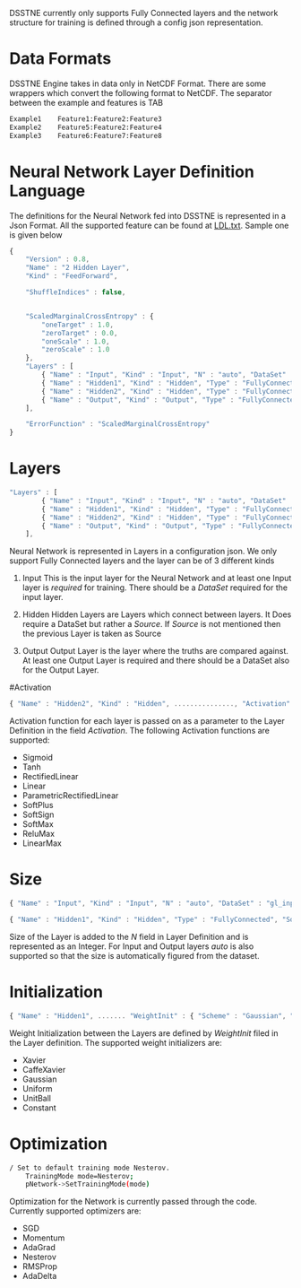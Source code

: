 DSSTNE currently only supports Fully Connected layers and the network structure for training is defined through a config json representation.

# Data Formats
DSSTNE Engine takes in data only in NetCDF Format. There are some wrappers which convert the following format to NetCDF. The separator between the example and features is TAB
```bash
Example1	Feature1:Feature2:Feature3
Example2	Feature5:Feature2:Feature4
Example3	Feature6:Feature7:Feature8
```

# Neural Network Layer Definition Language
The definitions for the Neural Network fed into DSSTNE is represented in a Json Format. All the supported feature can be found at [LDL.txt](LDL.txt). Sample one is given below
```js
{
    "Version" : 0.8,
    "Name" : "2 Hidden Layer",
    "Kind" : "FeedForward",  

    "ShuffleIndices" : false,


    "ScaledMarginalCrossEntropy" : {
        "oneTarget" : 1.0,
        "zeroTarget" : 0.0,
        "oneScale" : 1.0,
        "zeroScale" : 1.0
    },
    "Layers" : [
        { "Name" : "Input", "Kind" : "Input", "N" : "auto", "DataSet" : "input", "Sparse" : true },
        { "Name" : "Hidden1", "Kind" : "Hidden", "Type" : "FullyConnected", "Source" : "Input", "N" : 1024, "Activation" : "Relu", "Sparse" : false, "pDropout" : 0.5, "WeightInit" : { "Scheme" : "Gaussian", "Scale" : 0.01 } },
        { "Name" : "Hidden2", "Kind" : "Hidden", "Type" : "FullyConnected", "Source" : ["Hidden1"], "N" : 1024, "Activation" : "Relu", "Sparse" : false, "pDropout" : 0.5, "WeightInit" : { "Scheme" : "Gaussian", "Scale" : 0.01 } },  
        { "Name" : "Output", "Kind" : "Output", "Type" : "FullyConnected", "DataSet" : "output", "N" : "auto", "Activation" : "Sigmoid", "Sparse" : true , "WeightInit" : { "Scheme" : "Gaussian", "Scale" : 0.01, "Bias" : -10.2 }}
    ],

    "ErrorFunction" : "ScaledMarginalCrossEntropy"
}

```
# Layers
```js
"Layers" : [
        { "Name" : "Input", "Kind" : "Input", "N" : "auto", "DataSet" : "gl_input", "Sparse" : true },
        { "Name" : "Hidden1", "Kind" : "Hidden", "Type" : "FullyConnected", "Source" : "Input", "N" : 1024, "Activation" : "Relu", "Sparse" : false, "pDropout" : 0.5, "WeightInit" : { "Scheme" : "Gaussian", "Scale" : 0.01 } },
        { "Name" : "Hidden2", "Kind" : "Hidden", "Type" : "FullyConnected", "Source" : ["Hidden1"], "N" : 1024, "Activation" : "Relu", "Sparse" : false, "pDropout" : 0.5, "WeightInit" : { "Scheme" : "Gaussian", "Scale" : 0.01 } },  
        { "Name" : "Output", "Kind" : "Output", "Type" : "FullyConnected", "DataSet" : "gl_output", "N" : "auto", "Activation" : "Sigmoid", "Sparse" : true , "WeightInit" : { "Scheme" : "Gaussian", "Scale" : 0.01, "Bias" : -10.2 }}
    ],
```
Neural Network is represented in Layers in a configuration json. We only support Fully Connected layers and the layer can be of 3 different kinds

1. Input
   This is the input layer for the Neural Network and at least one Input layer is *required* for training. There should be a  *DataSet* required for the input layer.

2. Hidden
   Hidden Layers are Layers which connect between layers. It Does require a DataSet but rather a *Source*. If *Source* is not mentioned then the previous Layer is taken as Source

3. Output
   Output Layer is the layer where the truths are compared against. At least one Output Layer is required and there should be a DataSet also for the Output Layer.

#Activation
```js
{ "Name" : "Hidden2", "Kind" : "Hidden", ..............., "Activation" : "Relu", ................ }
```
Activation function for each layer is passed on as a parameter to the Layer Definition in the field *Activation*. The following Activation functions are supported:

* Sigmoid
* Tanh
* RectifiedLinear
* Linear
* ParametricRectifiedLinear
* SoftPlus
* SoftSign
* SoftMax
* ReluMax
* LinearMax

# Size
```js
{ "Name" : "Input", "Kind" : "Input", "N" : "auto", "DataSet" : "gl_input", "Sparse" : true }

{ "Name" : "Hidden1", "Kind" : "Hidden", "Type" : "FullyConnected", "Source" : "Input", "N" : 1024, "Activation" : ...}

```
Size of the Layer is added to the *N* field in Layer Definition and is represented as an Integer. For Input and Output layers *auto* is also supported so that the size is automatically figured from the dataset.

# Initialization
```js
{ "Name" : "Hidden1", ....... "WeightInit" : { "Scheme" : "Gaussian", "Scale" : 0.01 }............................ }
```
Weight Initialization between the Layers are defined by *WeightInit* filed in the Layer definition. The supported weight initializers are:

* Xavier
* CaffeXavier
* Gaussian
* Uniform
* UnitBall
* Constant


# Optimization
```bash
/ Set to default training mode Nesterov.
    TrainingMode mode=Nesterov;
    pNetwork->SetTrainingMode(mode)
```

Optimization for the Network is currently passed through the code. Currently supported optimizers are:
* SGD
* Momentum
* AdaGrad
* Nesterov
* RMSProp
* AdaDelta

